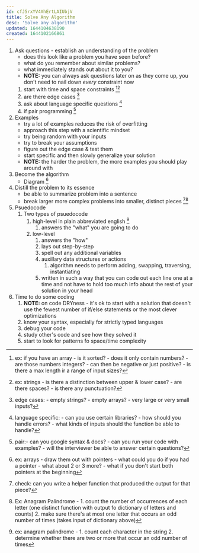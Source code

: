 ```yaml
---
id: cfJ5rxYV4XhErtLAIUbjV
title: Solve Any Algorithm
desc: 'Solve any algorithm'
updated: 1644104638190
created: 1644102166861
---
```


1. Ask questions - establish an understanding of the problem
   - does this look like a problem you have seen before?
   - what do you remember about similar problems?
   - what immediately stands out about it to you?
   - **NOTE:** you can always ask questions later on as they come up, you don't need to nail down _every_ constraint now
   1. start with time and space constraints [^1][^2]
   1. are there edge cases [^3]
   1. ask about language specific questions [^4]
   1. if pair programming [^5]
1. Examples
   - try a lot of examples reduces the risk of overfitting
   - approach this step with a scientific mindset
   - try being random with your inputs
   - try to break your assumptions
   - figure out the edge case & test them
   - start specific and then slowly generalize your solution
   - **NOTE:** the harder the problem, the more examples you should play around with
1. Become the algorithm
   - Diagram [^6]
1. Distill the problem to its essence
   - be able to summarize problem into a sentence
   - break larger more complex problems into smaller, distinct pieces [^7][^8]
1. Psuedocode
   1. Two types of psuedocode
      1. high-level in plain abbreviated english [^9]
         1. answers the "what" you are going to do
      1. low-level
         1. answers the "how"
         1. lays out step-by-step
         1. spell out any additional variables
         1. auxillary data structures or actions
            1. algorithm needs to perform adding, swapping, traversing, instantiating
         1. written in such a way that you can code out each line one at a time and not have to hold too much info about the rest of your solution in your head
1. Time to do some coding
   1. **NOTE:** on code DRYness - it's ok to start with a solution that doesn't use the fewest number of if/else statements or the most clever optimizations
   1. know your syntax, especially for strictly typed languages
   1. debug your code
   1. study other's code and see how they solved it
   1. start to look for patterns fo space/time complexity

[^1]: ex: if you have an array - is it sorted? - does it only contain numbers? - are those numbers integers? - can then be negative or just positive? - is there a max length ir a range of input sizes?
[^2]: ex: strings - is there a distinction between upper & lower case? - are there spaces? - is there any punctuation?
[^3]: edge cases: - empty strings? - empty arrays? - very large or very small inputs?
[^4]: language specific: - can you use certain libraries? - how should you handle errors? - what kinds of inputs should the function be able to handle?
[^5]: pair:- can you google syntax & docs? - can you run your code with examples? - will the interviewer be able to answer certain questions?
[^6]: ex: arrays - draw them out with pointers - what could you do if you had a pointer - what about 2 or 3 more? - what if you don't start both pointers at the beginning
[^7]: check: can you write a helper function that produced the output for that piece?
[^8]: Ex: Anagram Palindrome - 1. count the number of occurrences of each letter (one distinct function with output fo dictionary of letters and counts) 2. make sure there's at most one letter that occurs an odd number of times (takes input of dictionary above)
[^9]: ex: anagram palindrome - 1. count each character in the string 2. determine whether there are two or more that occur an odd number of times
